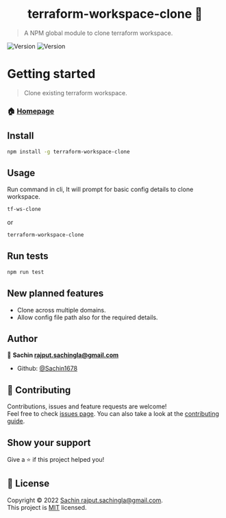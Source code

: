 <h1 align="center">terraform-workspace-clone 👋</h1>


> A NPM global module to clone terraform workspace.
<p>
  <img alt="Version" src="https://img.shields.io/badge/version-1.0.0-blue.svg" />
  <img alt="Version" src="https://img.shields.io/badge/license-MIT-orange.svg" />
</p>

# Getting started
> Clone existing terraform workspace.

### 🏠 [Homepage](https://github.com/Sachin1678/terraform-workspace-clone#readme)

## Install

```sh
npm install -g terraform-workspace-clone
```

## Usage

Run command in cli, It will prompt for basic config details to clone workspace.
```sh
tf-ws-clone
```
or 

```sh
terraform-workspace-clone
```
## Run tests

```sh
npm run test
```

## New planned features
* Clone across multiple domains.
* Allow config file path also for the required details.
## Author

👤 **Sachin <rajput.sachingla@gmail.com>**

* Github: [@Sachin1678](https://github.com/Sachin1678)

## 🤝 Contributing

Contributions, issues and feature requests are welcome!<br />Feel free to check [issues page](https://github.com/Sachin1678/terraform-workspace-clone/issues). You can also take a look at the [contributing guide](https://github.com/Sachin1678/terraform-workspace-clone/blob/master/CONTRIBUTING.md).

## Show your support

Give a ⭐️ if this project helped you!

## 📝 License

Copyright © 2022 [Sachin <rajput.sachingla@gmail.com>](https://github.com/Sachin1678).<br />
This project is [MIT](https://github.com/Sachin1678/terraform-workspace-clone/blob/master/LICENSE) licensed.
